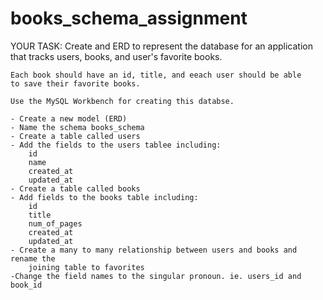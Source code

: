 # books_schema_assignment

YOUR TASK: Create and ERD to represent the database for an application
    that tracks users, books, and user's favorite books.

    Each book should have an id, title, and eeach user should be able
    to save their favorite books.

    Use the MySQL Workbench for creating this databse.

    - Create a new model (ERD)
    - Name the schema books_schema
    - Create a table called users
    - Add the fields to the users tablee including:
        id
        name
        created_at
        updated_at
    - Create a table called books
    - Add fields to the books table including:
        id
        title
        num_of_pages
        created_at
        updated_at
    - Create a many to many relationship between users and books and rename the
        joining table to favorites
    -Change the field names to the singular pronoun. ie. users_id and book_id
